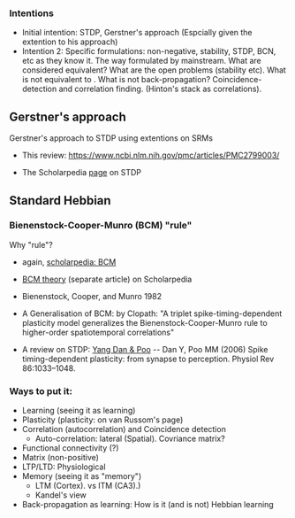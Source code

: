 ### Intentions
* Initial intention: STDP, Gerstner's approach (Espcially given the extention to his approach)
* Intention 2: Specific formulations:
non-negative, stability, STDP, BCN, etc as they know it. The way formulated by mainstream.
What are considered equivalent? What are the open problems (stability etc). What is not equivalent to . What is not back-propagation?
Coincidence-detection and correlation finding. (Hinton's stack as correlations).

## Gerstner's approach
Gerstner's approach to STDP using extentions on SRMs
* This review: https://www.ncbi.nlm.nih.gov/pmc/articles/PMC2799003/

* The Scholarpedia [page](http://www.scholarpedia.org/article/Spike-timing_dependent_plasticity) on STDP

## Standard Hebbian

### Bienenstock-Cooper-Munro (BCM) "rule"
Why "rule"?
* again, [scholarpedia: BCM](http://www.scholarpedia.org/article/Spike-timing_dependent_plasticity#STDP_and_Bienenstock-Cooper-Munro_.28BCM.29_rule)
* [BCM theory](http://www.scholarpedia.org/article/BCM_theory) (separate article) on Scholarpedia
* Bienenstock, Cooper, and Munro 1982

* A Generalisation of BCM: by Clopath: "A triplet spike-timing-dependent plasticity model generalizes the Bienenstock-Cooper-Munro rule to higher-order spatiotemporal correlations"

* A review on STDP: [Yang Dan & Poo](https://journals.physiology.org/doi/full/10.1152/physrev.00030.2005) -- Dan Y, Poo MM (2006) Spike timing-dependent plasticity: from synapse to perception. Physiol Rev 86:1033–1048.

### Ways to put it:
* Learning  (seeing it as learning)
* Plasticity (plasticity: on van Russom's page)
* Correlation (autocorrelation) and Coincidence detection
   * Auto-correlation: lateral (Spatial). Covriance matrix?
* Functional connectivity (?)
* Matrix (non-positive)
* LTP/LTD: Physiological
* Memory (seeing it as "memory")
    * LTM (Cortex). vs ITM (CA3).)
    * Kandel's view
* Back-propagation as learning: How is it (and is not) Hebbian learning

